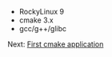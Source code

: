 * RockyLinux 9
* cmake 3.x
* gcc/g++/glibc

Next: [First cmake application](01-First_cmake_application.md)
